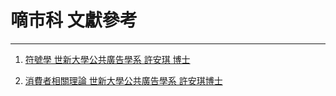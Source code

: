 # 嘀市科 文獻參考


---
1. [符號學 世新大學公共廣告學系 許安琪 博士](https://drive.google.com/file/d/1AW5Vc8d8o4g5_oObwq2YtH3rPUiB9SZG/view?usp=sharing)

1. [消費者相關理論 世新大學公共廣告學系 許安琪博士](https://drive.google.com/file/d/1f5MlskONInL78JYw9-Ppjp33ymlcLRiU/view?usp=sharing)

